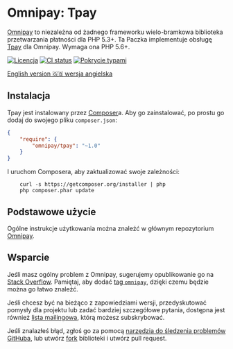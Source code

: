 # Omnipay: Tpay

[Omnipay](https://github.com/thephpleague/omnipay) to niezależna od żadnego frameworku wielo-bramkowa
biblioteka przetwarzania płatności dla PHP 5.3+. Ta Paczka implementuje obsługę [Tpay](https://tpay.com) dla Omnipay.
Wymaga ona PHP 5.6+.

[![Licencja](https://img.shields.io/github/license/tpay-com/omnipay-tpay.svg?label=licencja)](LICENSE)
[![CI status](https://github.com/tpay-com/omnipay-tpay/actions/workflows/ci.yaml/badge.svg?branch=master)](https://github.com/tpay-com/omnipay-tpay/actions)
[![Pokrycie typami](https://shepherd.dev/github/tpay-com/omnipay-tpay/coverage.svg)](https://shepherd.dev/github/tpay-com/omnipay-tpay)

[English version :gb: wersja angielska](./README.md)

## Instalacja

Tpay jest instalowany przez [Composer](http://getcomposer.org/)a. Aby go zainstalować, po prostu go dodaj
do swojego pliku `composer.json`:

```json
{
    "require": {
        "omnipay/tpay": "~1.0"
    }
}
```

I uruchom Composera, aby zaktualizować swoje zależności:
```console
    curl -s https://getcomposer.org/installer | php
    php composer.phar update
```

## Podstawowe użycie

Ogólne instrukcje użytkowania można znaleźć w głównym repozytorium [Omnipay](https://github.com/thephpleague/omnipay).

## Wsparcie

Jeśli masz ogólny problem z Omnipay, sugerujemy opublikowanie go na
[Stack Overflow](http://stackoverflow.com/). Pamiętaj, aby dodać
[tag `omnipay`](http://stackoverflow.com/questions/tagged/omnipay), dzięki czemu będzie można go łatwo znaleźć.

Jeśli chcesz być na bieżąco z zapowiedziami wersji, przedyskutować pomysły dla projektu
lub zadać bardziej szczegółowe pytania, dostępna jest również [lista mailingowa](https://groups.google.com/forum/#!forum/omnipay), którą
możesz subskrybować.

Jeśli znalazłeś błąd, zgłoś go za pomocą [narzędzia do śledzenia problemów GitHuba](https://github.com/tpay-com/omnipay-tpay/issues),
lub utwórz [fork](https://docs.github.com/en/get-started/quickstart/fork-a-repo) biblioteki i utwórz pull request.
